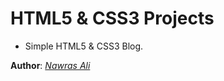 # HTML5 & CSS3 Projects

 - Simple HTML5 & CSS3 Blog.

**Author**: [*Nawras Ali*](https://nawrasothman.space)


